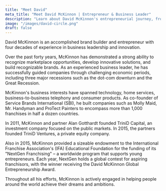 ```yaml
---
title: "Meet David"
meta_title: "Meet David McKinnon | Entrepreneur & Business Leader"
description: "Learn about David McKinnon's entrepreneurial journey, from co-founding Service Brands International with 1,000+ franchises to founding TriniD Capital and supporting young entrepreneurs worldwide."
image: "/images/david-circle.png"
draft: false
---
```

David McKinnon is an accomplished brand builder and entrepreneur with four decades of experience in business leadership and innovation.

Over the past forty years, McKinnon has demonstrated a strong ability to recognize marketplace opportunities, develop innovative solutions, and build recognizable brands. As an experienced business leader, he has successfully guided companies through challenging economic periods, including three major recessions such as the dot-com downturn and the Great Recession.

McKinnon's business interests have spanned technology, home services, business-to-business telephony and consumer products. As co-founder of Service Brands International (SBI), he built companies such as Molly Maid, Mr. Handyman and ProTect Painters to encompass more than 1,000 franchises in half a dozen countries.

In 2011, McKinnon and partner Alan Gotthardt founded TriniD Capital, an investment company focused on the public markets. In 2015, the partners founded TriniD Ventures, a private equity company.

Also in 2015, McKinnon provided a sizeable endowment to the International Franchise Association's (IFA) Educational Foundation for the funding of its "NextGen Franchising" – a worldwide program that supports young entrepreneurs. Each year, NextGen holds a global contest for aspiring franchisors, with the winner receiving the David McKinnon Global Entrepreneurship Award.

Throughout all his efforts, McKinnon is actively engaged in helping people around the world achieve their dreams and ambitions.